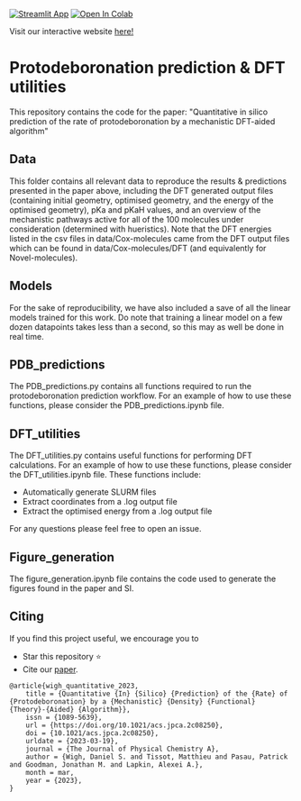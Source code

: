 [![Streamlit App](https://static.streamlit.io/badges/streamlit_badge_black_white.svg)](https://protodeboronation-prediction.streamlit.app/)
<a target="_blank" href="https://colab.research.google.com/github/sustainable-processes/protodeboronation-prediction/blob/main/PDB-prediction.ipynb">
  <img src="https://colab.research.google.com/assets/colab-badge.svg" alt="Open In Colab"/>
</a>


Visit our interactive website [here!](https://protodeboronation-prediction.streamlit.app/)

# Protodeboronation prediction & DFT utilities

This repository contains the code for the paper: "Quantitative in silico prediction of the rate of protodeboronation by a mechanistic DFT-aided algorithm"

## Data
This folder contains all relevant data to reproduce the results & predictions presented in the paper above, including the DFT generated output files (containing initial geometry, optimised geometry, and the energy of the optimised geometry), pKa and pKaH values, and an overview of the mechanistic pathways active for all of the 100 molecules under consideration (determined with hueristics). Note that the DFT energies listed in the csv files in data/Cox-molecules came from the DFT output files which can be found in data/Cox-molecules/DFT (and equivalently for Novel-molecules).

## Models
For the sake of reproducibility, we have also included a save of all the linear models trained for this work. Do note that training a linear model on a few dozen datapoints takes less than a second, so this may as well be done in real time.

## PDB_predictions
The PDB_predictions.py contains all functions required to run the protodeboronation prediction workflow. For an example of how to use these functions, please consider the PDB_predictions.ipynb file.

## DFT_utilities
The DFT_utilities.py contains useful functions for performing DFT calculations. For an example of how to use these functions, please consider the DFT_utilities.ipynb file. These functions include:
 - Automatically generate SLURM files
 - Extract coordinates from a .log output file
 - Extract the optimised energy from a .log output file

For any questions please feel free to open an issue.

## Figure_generation
The figure_generation.ipynb file contains the code used to generate the figures found in the paper and SI.

## Citing

If you find this project useful, we encourage you to

* Star this repository :star: 
* Cite our [paper](https://doi.org/10.1021/acs.jpca.2c08250).
```
@article{wigh_quantitative_2023,
	title = {Quantitative {In} {Silico} {Prediction} of the {Rate} of {Protodeboronation} by a {Mechanistic} {Density} {Functional} {Theory}-{Aided} {Algorithm}},
	issn = {1089-5639},
	url = {https://doi.org/10.1021/acs.jpca.2c08250},
	doi = {10.1021/acs.jpca.2c08250},
	urldate = {2023-03-19},
	journal = {The Journal of Physical Chemistry A},
	author = {Wigh, Daniel S. and Tissot, Matthieu and Pasau, Patrick and Goodman, Jonathan M. and Lapkin, Alexei A.},
	month = mar,
	year = {2023},
}
```

